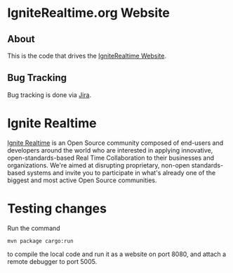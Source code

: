 IgniteRealtime.org Website
==========================

About
-----

This is the code that drives the [IgniteRealtime Website](https://igniterealtime.org/).

Bug Tracking
------------

Bug tracking is done via [Jira](https://igniterealtime.org/issues/browse/WEB).

Ignite Realtime
===============

[Ignite Realtime] is an Open Source community composed of end-users and developers around the world who 
are interested in applying innovative, open-standards-based Real Time Collaboration to their businesses and organizations. 
We're aimed at disrupting proprietary, non-open standards-based systems and invite you to participate in what's already one 
of the biggest and most active Open Source communities.

[Ignite Realtime]: https://igniterealtime.org/
[XMPP (Jabber)]: http://xmpp.org/

Testing changes
===============
Run the command
```
mvn package cargo:run
```
to compile the local code and run it as a website on port 8080, and attach a remote debugger to port 5005.

